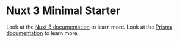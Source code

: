 # Nuxt 3 Minimal Starter

Look at the [Nuxt 3 documentation](https://nuxt.com/docs/getting-started/introduction) to learn more.
Look at the [Prisma documentation](https://www.prisma.io/) to learn more.
